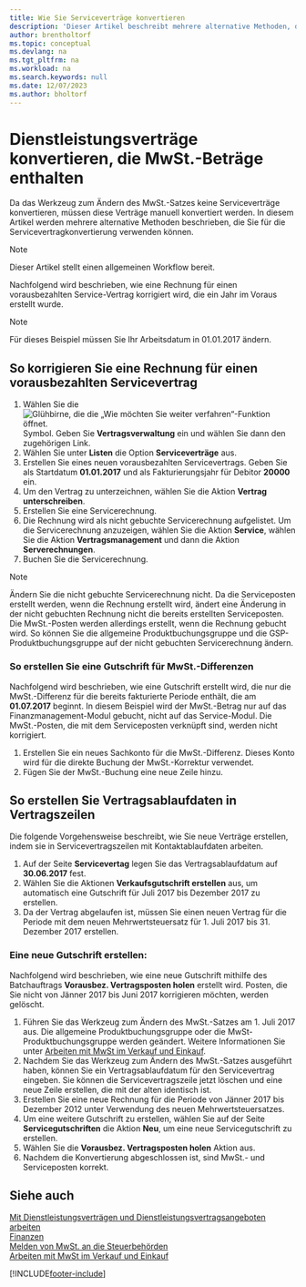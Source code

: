 ```yaml
---
title: Wie Sie Serviceverträge konvertieren
description: 'Dieser Artikel beschreibt mehrere alternative Methoden, die Sie verwenden können, um Serviceverträge zu konvertieren, die Mehrwertsteuerbeträge enthalten.'
author: brentholtorf
ms.topic: conceptual
ms.devlang: na
ms.tgt_pltfrm: na
ms.workload: na
ms.search.keywords: null
ms.date: 12/07/2023
ms.author: bholtorf
---
```


# <a name="convert-service-contracts-that-include-vat-amounts"></a>Dienstleistungsverträge konvertieren, die MwSt.-Beträge enthalten

Da das Werkzeug zum Ändern des MwSt.-Satzes keine Serviceverträge konvertieren, müssen diese Verträge manuell konvertiert werden. In diesem Artikel werden mehrere alternative Methoden beschrieben, die Sie für die Servicevertragkonvertierung verwenden können.  

> [!NOTE]  
> Dieser Artikel stellt einen allgemeinen Workflow bereit.  

 Nachfolgend wird beschrieben, wie eine Rechnung für einen vorausbezahlten Service-Vertrag korrigiert wird, die ein Jahr im Voraus erstellt wurde.  

> [!NOTE]  
> Für dieses Beispiel müssen Sie Ihr Arbeitsdatum in 01.01.2017 ändern.  

## <a name="to-correct-an-invoice-for-a-prepaid-service-contract"></a>So korrigieren Sie eine Rechnung für einen vorausbezahlten Servicevertrag

1. Wählen Sie die ![Glühbirne, die die „Wie möchten Sie weiter verfahren“-Funktion öffnet.](media/ui-search/search_small.png "Tell Me-Funktion") Symbol. Geben Sie **Vertragsverwaltung** ein und wählen Sie dann den zugehörigen Link.  
2. Wählen Sie unter **Listen** die Option **Serviceverträge** aus.  
3. Erstellen Sie eines neuen vorausbezahlten Servicevertrags. Geben Sie als Startdatum **01.01.2017** und als Fakturierungsjahr für Debitor **20000** ein.  
4. Um den Vertrag zu unterzeichnen, wählen Sie die Aktion **Vertrag unterschreiben**.  
5. Erstellen Sie eine Servicerechnung.
6. Die Rechnung wird als nicht gebuchte Servicerechnung aufgelistet. Um die Servicerechnung anzuzeigen, wählen Sie die Aktion **Service**, wählen Sie die Aktion **Vertragsmanagement** und dann die Aktion **Serverechnungen**.  
7. Buchen Sie die Servicerechnung.  

> [!NOTE]  
> Ändern Sie die nicht gebuchte Servicerechnung nicht. Da die Serviceposten erstellt werden, wenn die Rechnung erstellt wird, ändert eine Änderung in der nicht gebuchten Rechnung nicht die bereits erstellten Serviceposten. Die MwSt.-Posten werden allerdings erstellt, wenn die Rechnung gebucht wird. So können Sie die allgemeine Produktbuchungsgruppe und die GSP-Produktbuchungsgruppe auf der nicht gebuchten Servicerechnung ändern.  

### <a name="to-create-a-credit-memo-for-vat-difference"></a>So erstellen Sie eine Gutschrift für MwSt.-Differenzen
 
Nachfolgend wird beschrieben, wie eine Gutschrift erstellt wird, die nur die MwSt.-Differenz für die bereits fakturierte Periode enthält, die am **01.07.2017** beginnt. In diesem Beispiel wird der MwSt.-Betrag nur auf das Finanzmanagement-Modul gebucht, nicht auf das Service-Modul. Die MwSt.-Posten, die mit dem Serviceposten verknüpft sind, werden nicht korrigiert.  

1. Erstellen Sie ein neues Sachkonto für die MwSt.-Differenz. Dieses Konto wird für die direkte Buchung der MwSt.-Korrektur verwendet.  
2. Fügen Sie der MwSt.-Buchung eine neue Zeile hinzu.  

## <a name="to-create-contract-expiration-dates-in-contract-lines"></a>So erstellen Sie Vertragsablaufdaten in Vertragszeilen

Die folgende Vorgehensweise beschreibt, wie Sie neue Verträge erstellen, indem sie in Servicevertragszeilen mit Kontaktablaufdaten arbeiten.  

1. Auf der Seite **Servicevertag** legen Sie das Vertragsablaufdatum auf **30.06.2017** fest.  
2. Wählen Sie die Aktionen **Verkaufsgutschrift erstellen** aus, um automatisch eine Gutschrift für Juli 2017 bis Dezember 2017 zu erstellen.  
3. Da der Vertrag abgelaufen ist, müssen Sie einen neuen Vertrag für die Periode mit dem neuen Mehrwertsteuersatz für 1. Juli 2017 bis 31. Dezember 2017 erstellen.  

### <a name="to-create-a-new-credit-memo"></a>Eine neue Gutschrift erstellen:

Nachfolgend wird beschrieben, wie eine neue Gutschrift mithilfe des Batchauftrags **Vorausbez. Vertragsposten holen** erstellt wird. Posten, die Sie nicht von Jänner 2017 bis Juni 2017 korrigieren möchten, werden gelöscht.  

1. Führen Sie das Werkzeug zum Ändern des MwSt.-Satzes am 1. Juli 2017 aus. Die allgemeine Produktbuchungsgruppe oder die MwSt-Produktbuchungsgruppe werden geändert. Weitere Informationen Sie unter [Arbeiten mit MwSt im Verkauf und Einkauf](finance-work-with-vat.md).  
2. Nachdem Sie das Werkzeug zum Ändern des MwSt.-Satzes ausgeführt haben, können Sie ein Vertragsablaufdatum für den Servicevertrag eingeben. Sie können die Servicevertragszeile jetzt löschen und eine neue Zeile erstellen, die mit der alten identisch ist.  
3. Erstellen Sie eine neue Rechnung für die Periode von Jänner 2017 bis Dezember 2012 unter Verwendung des neuen Mehrwertsteuersatzes.  
4. Um eine weitere Gutschrift zu erstellen, wählen Sie auf der Seite **Servicegutschriften** die Aktion **Neu**, um eine neue Servicegutschrift zu erstellen.  
5. Wählen Sie die **Vorausbez. Vertragsposten holen** Aktion aus.  
6. Nachdem die Konvertierung abgeschlossen ist, sind MwSt.- und Serviceposten korrekt.  

## <a name="see-also"></a>Siehe auch

[Mit Dienstleistungsverträgen und Dienstleistungsvertragsangeboten arbeiten](service-how-to-create-service-contracts-and-service-contract-quotes.md)  
[Finanzen](finance.md)  
[Melden von MwSt. an die Steuerbehörden](finance-how-report-vat.md)  
[Arbeiten mit MwSt im Verkauf und Einkauf](finance-work-with-vat.md)  


[!INCLUDE[footer-include](includes/footer-banner.md)]
